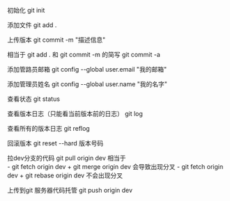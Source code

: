 初始化
git init

添加文件
git add . 

上传版本 
git commit -m "描述信息"

相当于 git add . 和 git commit -m 的简写
git commit -a 

添加管路员邮箱
git config --global user.email "我的邮箱"

添加管理员姓名
git config --global user.name "我的名字"

查看状态
git status 

查看版本日志（只能看当前版本前的日志）
git log	

查看所有的版本日志
git reflog

回滚版本
git reset --hard 版本号码

拉dev分支的代码
git pull origin dev 
    相当于  
        - git fetch origin dev + git merge origin dev 会导致出现分叉
        - git fetch origin dev + git rebase origin dev 不会出现分叉


上传到git 服务器代码托管
git push origin dev  



















